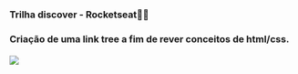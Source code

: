 ### Trilha discover - Rocketseat🚀✨

### Criação de uma link tree a fim de rever conceitos de html/css.
#### ![](https://github.com/majuliah/RocketSeat-Discover/blob/main/gif.gif?raw=true)
